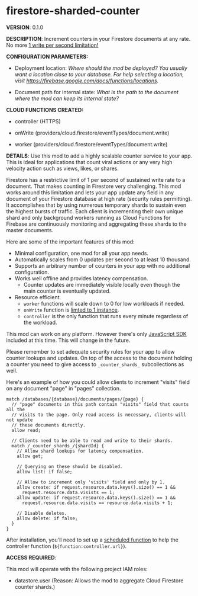 # firestore-sharded-counter

**VERSION**: 0.1.0

**DESCRIPTION**: Increment counters in your Firestore documents at any rate. No more [1 write per second limitation!](https://firebase.google.com/docs/firestore/quotas#writes_and_transactions)



**CONFIGURATION PARAMETERS:**

* Deployment location: *Where should the mod be deployed? You usually want a location close to your database. For help selecting a location, visit https://firebase.google.com/docs/functions/locations.*

* Document path for internal state: *What is the path to the document where the mod can keep its internal state?*



**CLOUD FUNCTIONS CREATED:**

* controller (HTTPS)

* onWrite (providers/cloud.firestore/eventTypes/document.write)

* worker (providers/cloud.firestore/eventTypes/document.write)



**DETAILS**: Use this mod to add a highly scalable counter service to your app. This is ideal for applications that count viral actions or any very high velocity action such as views, likes, or shares.

Firestore has a restrictive limit of 1 per second of sustained write rate to a document. That makes counting in Firestore very challenging.
This mod works around this limitation and lets your app update any field in any document of your Firestore database at high rate (security rules permitting). It accomplishes that by using numerous temporary shards to sustain even the highest bursts of traffic. Each client is incrementing their own unique shard and only background workers running as Cloud Functions for Firebase are continuously monitoring and aggregating these shards to the master documents.

Here are some of the important features of this mod:

- Minimal configuration, one mod for all your app needs.
- Automatically scales from 0 updates per second to at least 10 thousand.
- Supports an arbitrary number of counters in your app with no additional
  configuration.
- Works well offline and provides latency compensation.
  - Counter updates are immediately visible locally even though the main counter is eventually updated.
- Resource efficient.
  - `worker` functions will scale down to 0 for low workloads if needed.
  - `onWrite` function is [limted to 1 instance](https://cloud.google.com/functions/docs/max-instances#using_max_instances).
  - `controller` is the only function that runs every minute regardless of the workload.

This mod can work on any platform. However there's only [JavaScript SDK](https://dev-partners.googlesource.com/samples/firebase/mods/+/master/firestore-sharded-counter/clients/web/src/index.ts) included at this time. This will change in the future.

Please remember to set adequate security rules for your app to allow counter lookups and updates. On top of the access to the document holding a counter you need to give access to `_counter_shards_` subcollections as well.

Here's an example of how you could allow clients to increment "visits" field on
any document "page" in "pages" collection.
```
match /databases/{database}/documents/pages/{page} {
  // "page" documents in this path contain "visits" field that counts all the
  // visits to the page. Only read access is necessary, clients will not update
  // these documents directly.
  allow read;

  // Clients need to be able to read and write to their shards.
  match /_counter_shards_/{shardId} {
    // Allow shard lookups for latency compensation.
    allow get;

    // Querying on these should be disabled.
    allow list: if false;

    // Allow to increment only 'visits' field and only by 1.
    allow create: if request.resource.data.keys().size() == 1 &&
      request.resource.data.visists == 1;
    allow update: if request.resource.data.keys().size() == 1 &&
      request.resource.data.visits == resource.data.visits + 1;

    // Disable deletes.
    allow delete: if false;
  }
}
```

After installation, you'll need to set up a [scheduled function](https://firebase.google.com/docs/functions/schedule-functions) to help the controller function (`${function:controller.url}`).



**ACCESS REQUIRED**:



This mod will operate with the following project IAM roles:

* datastore.user (Reason: Allows the mod to aggregate Cloud Firestore counter shards.)
